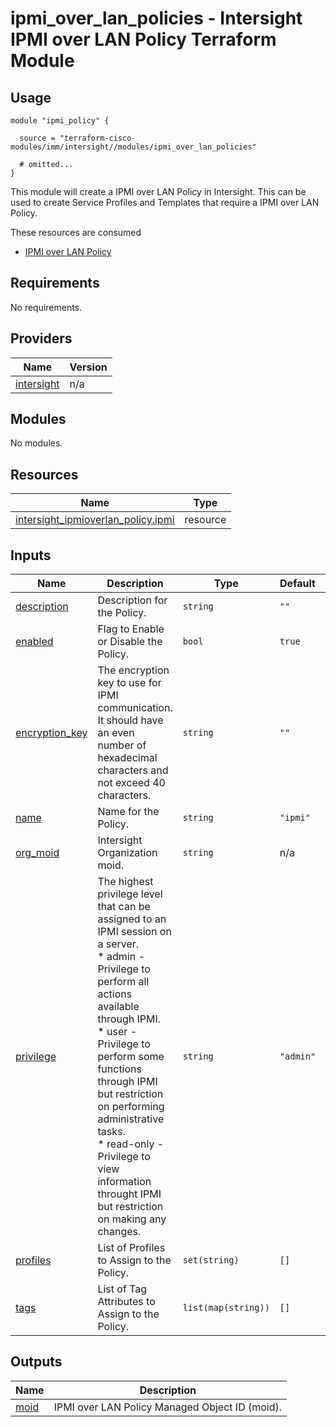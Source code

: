 # ipmi_over_lan_policies - Intersight IPMI over LAN Policy Terraform Module

## Usage

```hcl
module "ipmi_policy" {

  source = "terraform-cisco-modules/imm/intersight//modules/ipmi_over_lan_policies"

  # omitted...
}
```

This module will create a IPMI over LAN Policy in Intersight.  This can be used to create Service Profiles and Templates that require a IPMI over LAN Policy.  

These resources are consumed

* [IPMI over LAN Policy](https://registry.terraform.io/providers/CiscoDevNet/intersight/latest/docs/resources/ipmioverlan_policy)

<!-- BEGINNING OF PRE-COMMIT-TERRAFORM DOCS HOOK -->
## Requirements

No requirements.

## Providers

| Name | Version |
|------|---------|
| <a name="provider_intersight"></a> [intersight](#provider\_intersight) | n/a |

## Modules

No modules.

## Resources

| Name | Type |
|------|------|
| [intersight_ipmioverlan_policy.ipmi](https://registry.terraform.io/providers/CiscoDevNet/intersight/latest/docs/resources/ipmioverlan_policy) | resource |

## Inputs

| Name | Description | Type | Default | Required |
|------|-------------|------|---------|:--------:|
| <a name="input_description"></a> [description](#input\_description) | Description for the Policy. | `string` | `""` | no |
| <a name="input_enabled"></a> [enabled](#input\_enabled) | Flag to Enable or Disable the Policy. | `bool` | `true` | no |
| <a name="input_encryption_key"></a> [encryption\_key](#input\_encryption\_key) | The encryption key to use for IPMI communication. It should have an even number of hexadecimal characters and not exceed 40 characters. | `string` | `""` | no |
| <a name="input_name"></a> [name](#input\_name) | Name for the Policy. | `string` | `"ipmi"` | no |
| <a name="input_org_moid"></a> [org\_moid](#input\_org\_moid) | Intersight Organization moid. | `string` | n/a | yes |
| <a name="input_privilege"></a> [privilege](#input\_privilege) | The highest privilege level that can be assigned to an IPMI session on a server.<br>* admin - Privilege to perform all actions available through IPMI.<br>* user - Privilege to perform some functions through IPMI but restriction on performing administrative tasks.<br>* read-only - Privilege to view information throught IPMI but restriction on making any changes. | `string` | `"admin"` | no |
| <a name="input_profiles"></a> [profiles](#input\_profiles) | List of Profiles to Assign to the Policy. | `set(string)` | `[]` | no |
| <a name="input_tags"></a> [tags](#input\_tags) | List of Tag Attributes to Assign to the Policy. | `list(map(string))` | `[]` | no |

## Outputs

| Name | Description |
|------|-------------|
| <a name="output_moid"></a> [moid](#output\_moid) | IPMI over LAN Policy Managed Object ID (moid). |
<!-- END OF PRE-COMMIT-TERRAFORM DOCS HOOK -->
